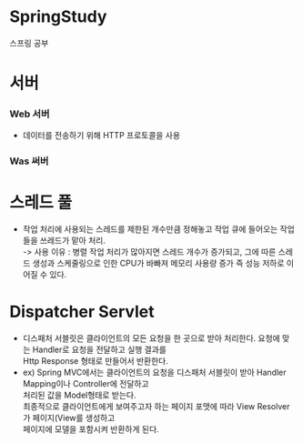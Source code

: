 # SpringStudy
스프링 공부


# 서버
  ### Web 서버
  - 데이터를 전송하기 위해 HTTP 프로토콜을 사용
  ### Was 써버

# 스레드 풀
  - 작업 처리에 사용되는 스레드를 제한된 개수만큼 정해놓고 작업 큐에 들어오는 작업들을 쓰레드가 맡아 처리.<br/>
  -> 사용 이유 : 병렬 작업 처리가 많아지면 스레드 개수가 증가되고, 그에 따른 스레드 생성과 스케줄링으로 인한 CPU가 바빠져 메모리 사용량 증가
     즉 성능 저하로 이어질 수 있다.
  
  
# Dispatcher Servlet
  - 디스패처 서블릿은 클라이언트의 모든 요청을 한 곳으로 받아 처리한다. 요청에 맞는 Handler로 요청을 전달하고 실행 결과를 <br/>Http Response 형태로 만들어서 반환한다.
  - ex) Spring MVC에서는 클라이언트의 요청을 디스패처 서블릿이 받아 Handler Mapping이나 Controller에 전달하고<br/> 
    처리된 값을 Model형태로 받는다.<br/>
    최종적으로 클라이언트에게 보여주고자 하는 페이지 포맷에 따라 View Resolver가 페이지(View를 생성하고<br/>
    페이지에 모델을 포함시켜 반환하게 된다.
